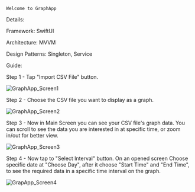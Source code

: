     Welcome to GraphApp

Details:

Framework: SwiftUI

Architecture: MVVM

Design Patterns: Singleton, Service
    
Guide:

Step 1 -
Tap "Import CSV File" button.

![GraphApp_Screen1](https://github.com/DimaMkrtumyan/GraphApp/assets/103276250/fdcb679d-2c86-4a29-98e3-34a14d8d2c52)

Step 2 -
Choose the CSV file you want to display as a graph.

![GraphApp_Screen2](https://github.com/DimaMkrtumyan/GraphApp/assets/103276250/4453007c-bcdb-4667-a632-6e3dcec86671)

Step 3 -
Now in Main Screen you can see your CSV file's graph data.
You can scroll to see the data you are interested in at specific time, or zoom in/out for better view.

![GraphApp_Screen3](https://github.com/DimaMkrtumyan/GraphApp/assets/103276250/45e62381-bbed-4540-8c60-db18d8c11b86)

Step 4 -
Now tap to "Select Interval" button. 
On an opened screen Choose specific date at "Choose Day", after it choose "Start Time" and "End Time", to see the required data in a specific time interval on the graph.

![GrapApp_Screen4](https://github.com/DimaMkrtumyan/GraphApp/assets/103276250/907cb7f6-62c9-4e0d-87e7-dd98b7928b3e)
